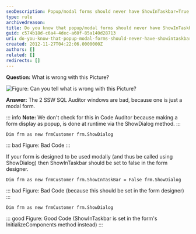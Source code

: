 ```yaml
---
seoDescription: Popup/modal forms should never have ShowInTaskbar=True as it can cause issues and make the form appear as a separate window.
type: rule
archivedreason:
title: Do you know that popup/modal forms should never have ShowInTaskbar=True?
guid: c574b18d-c6a4-4dec-a60f-85a140d28713
uri: do-you-know-that-popup-modal-forms-should-never-have-showintaskbar-true
created: 2012-11-27T04:22:06.0000000Z
authors: []
related: []
redirects: []
---
```


**Question:** What is wrong with this Picture?

![Figure: Can you tell what is wrong with this Picture?](/ShowInTaskBar.jpg)

<!--endintro-->

**Answer:** The 2 SSW SQL Auditor windows are bad, because one is just a modal form.

::: info
**Note:** We don't check for this in Code Auditor because making a form display as popup, is done at runtime via the ShowDialog method.
:::

```vbnet
Dim frm as new frmCustomer frm.ShowDialog
```

::: bad
Figure: Bad Code
:::

If your form is designed to be used modally (and thus be called using ShowDialog) then ShowInTaskbar should be set to false in the form designer.

```vbnet
Dim frm as new frmCustomer frm.ShowInTaskBar = False frm.ShowDialog
```

::: bad
Figure: Bad Code (because this should be set in the form designer)
:::

```vbnet
Dim frm as new frmCustomer frm.ShowDialog
```

::: good
Figure: Good Code (ShowInTaskbar is set in the form's InitializeComponents method instead)
:::
